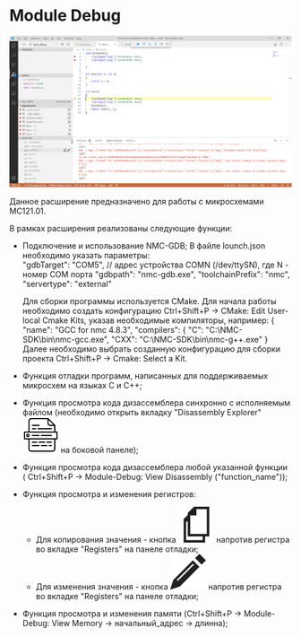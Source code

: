 # Module Debug

![Visual Studio Code with Module-Debug Installed](./images/vs-code-screenshot.png)

Данное расширение предназначено для работы с микросхемами МС121.01.

В рамках расширения реализованы следующие функции:

* Подключение и использование NMC-GDB; 
   В файле lounch.json необходимо указать параметры:      
      "gdbTarget": "COM5", // адрес устройства COMN (/dev/ttySN), где N - номер COM порта
      "gdbpath": "nmc-gdb.exe",
      "toolchainPrefix": "nmc",
      "servertype": "external"

   Для сборки программы используется CMake. Для начала работы необходимо создать конфигурацию Ctrl+Shift+P -> CMake: Edit User-local Cmake Kits, указав необходимые компиляторы, например:
      {
       "name": "GCC for nmc 4.8.3",
       "compilers": {
         "C": "С:\\NMC-SDK\\bin\\nmc-gcc.exe",
         "CXX": "С:\\NMC-SDK\\bin\\nmc-g++.exe"
      }
   Далее необходимо выбрать созданную конфигурацию для сборки проекта Ctrl+Shift+P -> Cmake: Select a Kit.

* Функция отладки программ, написанных для поддерживаемых микросхем на языках С и С++;
* Функция просмотра кода дизассемблера синхронно с исполняемым файлом (необходимо открыть вкладку "Disassembly Explorer" ![Icon](./images/debug.png) на боковой панеле);
* Функция просмотра кода дизассемблера любой указанной функции ( Ctrl+Shift+P -> Module-Debug: View Disassembly  ("function_name"));
* Функция просмотра и изменения регистров:
   * Для копирования значения - кнопка ![Icon](./images/copy.png) напротив регистра во вкладке "Registers" на панеле отладки;
   * Для изменения значения - кнопка ![Icon](./images/edit.png) напротив регистра во вкладке "Registers" на панеле отладки;
* Функция просмотра и изменения памяти (Ctrl+Shift+P -> Module-Debug: View Memory -> начальный_адрес -> длинна);

